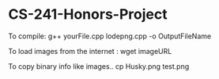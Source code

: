 # CS-241-Honors-Project

To compile:
g++   yourFile.cpp  lodepng.cpp  -o   OutputFileName

To load images from the internet :
wget  imageURL

To copy binary info like images..
cp  Husky.png  test.png
